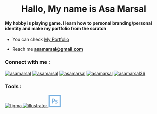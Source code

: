 <h1 align="center">Hallo, My name is Asa Marsal</h1>

#### My hobby is playing game. I learn how to personal branding/personal identity and make my portfolio from the scratch

- You can check [My Portfolio](s.id/profilasamarsal)

- Reach me **asamarsal@gmail.com**

#### <h3 align="left">Connect with me :</h3>
<p align="left">
<a href="https://twitter.com/asamarsal" target="blank"><img align="center" src="https://raw.githubusercontent.com/rahuldkjain/github-profile-readme-generator/master/src/images/icons/Social/twitter.svg" alt="asamarsal" height="30" width="40" /></a>
<a href="https://instagram.com/asamarsal" target="blank"><img align="center" src="https://raw.githubusercontent.com/rahuldkjain/github-profile-readme-generator/master/src/images/icons/Social/instagram.svg" alt="asamarsal" height="30" width="40" /></a>
<a href="https://dribbble.com/asamarsal" target="blank"><img align="center" src="https://raw.githubusercontent.com/rahuldkjain/github-profile-readme-generator/master/src/images/icons/Social/dribbble.svg" alt="asamarsal" height="30" width="40" /></a>
<a href="https://www.behance.net/asamarsal" target="blank"><img align="center" src="https://raw.githubusercontent.com/rahuldkjain/github-profile-readme-generator/master/src/images/icons/Social/behance.svg" alt="asamarsal" height="30" width="40" /></a>
<a href="https://www.youtube.com/c/asamarsal36" target="blank"><img align="center" src="https://raw.githubusercontent.com/rahuldkjain/github-profile-readme-generator/master/src/images/icons/Social/youtube.svg" alt="asamarsal36" height="30" width="40" /></a>
</p>

#### <h3 align="left">Tools :</h3>
<p align="left"> <a href="https://www.figma.com/" target="_blank" rel="noreferrer"> <img src="https://www.vectorlogo.zone/logos/figma/figma-icon.svg" alt="figma" width="40" height="40"/> </a>  <a href="https://www.adobe.com/in/products/illustrator.html" target="_blank" rel="noreferrer"> <img src="https://www.vectorlogo.zone/logos/adobe_illustrator/adobe_illustrator-icon.svg" alt="illustrator" width="40" height="40"/> </a> <a href="https://www.photoshop.com/en" target="_blank" rel="noreferrer"> <img src="https://raw.githubusercontent.com/devicons/devicon/master/icons/photoshop/photoshop-line.svg" alt="photoshop" width="40" height="40"/> </a> </p>
